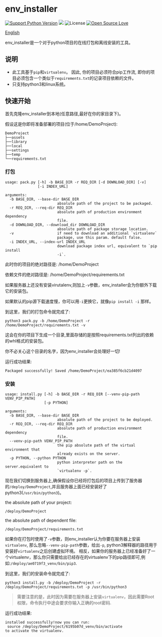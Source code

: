 env_installer
========
[![Support Python Version](https://img.shields.io/badge/Python-3-blue.svg?style=flat)](https://www.python.org/)
[![](https://travis-ci.org/yandenghong/env_installer.svg?branch=master&style=flat)](https://travis-ci.org/yandenghong/env_installer)
![License](https://img.shields.io/github/license/yandenghong/env_installer?style=flat)
[![Open Source Love](https://badges.frapsoft.com/os/v1/open-source.svg?v=103)](https://github.com/ellerbrock/open-source-badges/)

[English](https://github.com/yandenghong/env_installer/blob/master/README.md)

env_installer是一个对于python项目的在线打包和离线安装的工具。

## 说明
* 此工具基于`pip`和`virtualenv`。 因此, 你的项目必须符合pip工作流, 即你的项目必须包含一个类似于`requirements.txt`的记录项目依赖的文件。
* 只支持python3和linux系统。

## 快速开始
首先克隆env_installer到本地(任意路径,最好在你的家目录下)。

假设这是你即将准备部署的项目(位于/home/DemoProject):
```text
DemoProject
├──assets
├──library
├──local
├──settings
├──temp
└──requirements.txt
```

### 打包
```text
usage: pack.py [-h] -b BASE_DIR -r REQ_DIR [-d DOWNLOAD_DIR] [-v]
               [-i INDEX_URL]

arguments:
  -b BASE_DIR, --base-dir BASE_DIR
                        absolute path of the project to be packaged.
  -r REQ_DIR, --req-dir REQ_DIR
                        absolute path of production environment dependency
                        file.
  -d DOWNLOAD_DIR, --download_dir DOWNLOAD_DIR
                        absolute path of package storage location.
  -v                    if need to download an additional `virtualenv`
                        package, use this param. default false.
  -i INDEX_URL, --index-url INDEX_URL
                        download package index url, equivalent to `pip install
                        -i`.

```

此时你的项目的绝对路径是: /home/DemoProject

依赖文件的绝对路径是: /home/DemoProject/requirements.txt

如果服务器上还没有安装virutalenv,则加上`-v`参数，env_installer会为你额外下载它的安装包。

如果默认的pip源下载速度慢，你可以用`-i`更换它，就像`pip install -i` 那样。

到这里，我们的打包命令就完成了: 
```text
python3 pack.py -b /home/DemoProject -r /home/DemoProject/requirements.txt -v
```
这会在你的项目下生成一个目录,里面存储的是按照requirements.txt列出的依赖的whl格式的安装包。

你不必关心这个目录的名字，因为env_installer会处理好一切!

运行成功结果:
```text
Packaged successfully! Saved /home/DemoProject/ea385f6cb21d4097
```

### 安装
```text
usage: install.py [-h] -b BASE_DIR -r REQ_DIR [--venv-pip-path VENV_PIP_PATH]
                  [-p PYTHON]

arguments:
  -b BASE_DIR, --base-dir BASE_DIR
                        absolute path of the project to be deployed.
  -r REQ_DIR, --req-dir REQ_DIR
                        absolute path of production environment dependency
                        file.
  --venv-pip-path VENV_PIP_PATH
                        the pip absolute path of the virtual environment that
                        already exists on the server.
  -p PYTHON, --python PYTHON
                        python interpreter path on the server.equivalent to
                        `virtualenv -p`.

```

现在我们切换到服务器上,确保假设你已经将打包后的项目上传到了服务器的`/deploy/DemoProject`,并且服务器上面已经安装好了python3(`/usr/bin/python3`)。

the absolute path of your project: 
```text
/deploy/DemoProject
```

the absolute path of dependent file: 
```text
/deploy/DemoProject/requirements.txt
```

如果你在打包时使用了`-v`参数，则env_installer认为你要在服务器上安装`virtualenv`,
那么忽略`--venv-pip-path`参数，给出`-p`, python3解释器的路径用于安装好`virtualenv`之后创建虚拟环境。
相反，如果你的服务器上已经准备好了一个virtualenv，那么你只需要给出已经存在的virtualenv下的pip路径即可,例如:`/deploy/ae0719f3_venv/bin/pip3`.

到这里，我们的安装命令就完成了:
```text
python3 install.py -b /deploy/DemoProject -r /deploy/DemoProject/requirements.txt -p /usr/bin/python3
```

> 需要注意的是，此时因为需要在服务器上安装`virtualenv`，因此需要Root权限，命令执行中途会要求你输入正确的root密码.

运行成功结果:
```text
installed successfully!now you can run:
 source /deploy/DemoProject/6195b07d_venv/bin/activate
to activate the virtualenv.

```
